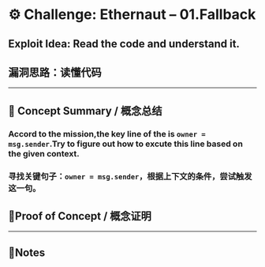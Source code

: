 # ⚙️ Challenge: Ethernaut – 01.Fallback

## Exploit Idea: Read the code and understand it.

## 漏洞思路：读懂代码

---

## 🧠 Concept Summary / 概念总结

### Accord to the mission,the key line of the is `owner = msg.sender`.Try to figure out how to excute this line based on the given context.

### 寻找关键句子：`owner = msg.sender`，根据上下文的条件，尝试触发这一句。

## 🔬Proof of Concept / 概念证明

---

## 📝Notes

###
